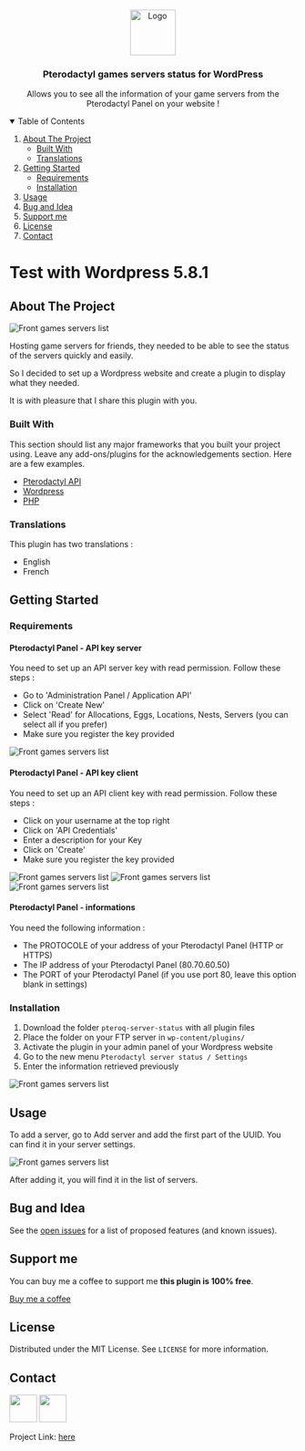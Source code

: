 <!-- PROJECT LOGO -->
<br />
<p align="center">
  <a href="https://github.com/othneildrew/Best-README-Template">
    <img src="https://cdn.pterodactyl.io/logos/new/pterodactyl_logo_transparent.png" alt="Logo" height="80">
  </a>

<h3 align="center">Pterodactyl games servers status for WordPress</h3>

  <p align="center">
    Allows you to see all the information of your game servers from the Pterodactyl Panel on your website !
    <br />



<!-- TABLE OF CONTENTS -->
<details open="open">
  <summary>Table of Contents</summary>
  <ol>
    <li>
      <a href="#about-the-project">About The Project</a>
      <ul>
        <li><a href="#built-with">Built With</a></li>
        <li><a href="#translations">Translations</a></li>
      </ul>
    </li>
    <li>
      <a href="#getting-started">Getting Started</a>
      <ul>
        <li><a href="#Requirements">Requirements</a></li>
        <li><a href="#installation">Installation</a></li>
      </ul>
    </li>
    <li><a href="#usage">Usage</a></li>
    <li><a href="#bug-and-idea">Bug and Idea</a></li>
    <li><a href="#support-me">Support me</a></li>
    <li><a href="#license">License</a></li>
    <li><a href="#contact">Contact</a></li>
  </ol>
</details>

# **Test with Wordpress 5.8.1**

<!-- ABOUT THE PROJECT -->

## About The Project

![Front games servers list](images/front-game-server.png)

Hosting game servers for friends, they needed to be able to see the status of the servers quickly and easily.

So I decided to set up a Wordpress website and create a plugin to display what they needed.

It is with pleasure that I share this plugin with you.

### Built With

This section should list any major frameworks that you built your project using. Leave any add-ons/plugins for the
acknowledgements section. Here are a few examples.

* [Pterodactyl API](https://dashflo.net/docs/api/pterodactyl/v1/)
* [Wordpress](https://wordpress.com/)
* [PHP](https://www.php.net)

### Translations

This plugin has two translations :

- English
- French

<!-- GETTING STARTED -->

## Getting Started

### Requirements

#### Pterodactyl Panel - API key server

You need to set up an API server key with read permission. Follow these steps :

- Go to 'Administration Panel / Application API'
- Click on 'Create New'
- Select 'Read' for Allocations, Eggs, Locations, Nests, Servers (you can select all if you prefer)
- Make sure you register the key provided

![Front games servers list](images/api-server.png)

#### Pterodactyl Panel - API key client

You need to set up an API client key with read permission. Follow these steps :

- Click on your username at the top right
- Click on 'API Credentials'
- Enter a description for your Key
- Click on 'Create'
- Make sure you register the key provided

![Front games servers list](images/api-client-1.png)
![Front games servers list](images/api-client-2.png)
![Front games servers list](images/api-client-3.png)

#### Pterodactyl Panel - informations

You need the following information :

- The PROTOCOLE of your address of your Pterodactyl Panel (HTTP or HTTPS)
- The IP address of your Pterodactyl Panel (80.70.60.50)
- The PORT of your Pterodactyl Panel (if you use port 80, leave this option blank in settings)

### Installation

1. Download the folder `pteroq-server-status` with all plugin files
2. Place the folder on your FTP server in `wp-content/plugins/`
3. Activate the plugin in your admin panel of your Wordpress website
4. Go to the new menu `Pterodactyl server status / Settings`
5. Enter the information retrieved previously

![Front games servers list](images/back-settings.png)

<!-- USAGE EXAMPLES -->

## Usage

To add a server, go to Add server and add the first part of the UUID. You can find it in your server settings.

![Front games servers list](images/uuid.png)

After adding it, you will find it in the list of servers.

<!-- ROADMAP -->

## Bug and Idea

See the [open issues](https://github.com/steeven-th/pterodactyl-status-server-wordpress/issues) for a list of proposed
features (and known issues).

<!-- CONTRIBUTING -->

## Support me

You can buy me a coffee to support me **this plugin is 100% free**.

[Buy me a coffee](https://www.buymeacoffee.com/steeven.th)

<!-- LICENSE -->

## License

Distributed under the MIT License. See `LICENSE` for more information.

<!-- CONTACT -->

## Contact

<a href="https://steeven-th.dev"><img src="https://avatars.githubusercontent.com/u/82022828?s=96&v=4" width="48"></a>
<a href="https://twitter.com/ThomasSteeven2"><img src="https://upload.wikimedia.org/wikipedia/fr/c/c8/Twitter_Bird.svg" width="48"></a>

Project Link: [here](https://github.com/steeven-th/pterodactyl-status-server-wordpress)
